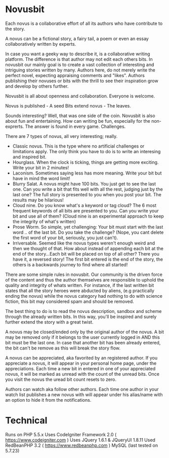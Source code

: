 # Novusbit
Each novus is a collaborative effort of all its authors who have contribute to the story. 
 
A novus can be a fictional story, a fairy tail, a poem or even an essay collaboratively written by experts.
 
In case you want a geeky way to describe it, is a collaborative writing platform. The difference is that author may not edit each others bits. In novusbit our mainly goal is to create a vast collection of interesting and intriguing stories written by many. Authors here, do not merely write the perfect novel, expecting appraising comments and "likes". Authors publishing their novuses or bits with the thrill to see their inspiration grow and develop by others further.
 
Novusbit is all about openness and collaboration. Everyone is welcome.
 
 
Novus is published - A seed 
Bits extend novus - The leaves.
 
Sounds interesting? Well, that was one side of the coin. Novusbit is also about fun and entertaining.
How can writing be fun, especially for the non-exprerts. The answer is found in every game.
Challenges.
 
There are 7 types of novus, all very interesting; really.
- Classic novus. This is the type where no artificial challenges or limitations apply. The only think you have to do is to write an interesing and inspired bit.
- Hourglass. When the clock is ticking, things are getting more exciting. Write your bit in 2 minutes!
- Laconism. Sometimes saying less has more meaning. Write your bit but have in mind the word limit!
- Blurry Salat. A novus might have 100 bits. You just get to see the last one. Can you write a bit that fits well with all the rest, judging just by the last one? The full story is presented to you when you post your bit. The results may be hilarious! 
- Cloud nine. Do you know what's a keyword or tag cloud? The 6 most frequent keywords of all bits are presented to you. Can you write your bit and use all of them? (Cloud nine is an experimental approach to keep the integrity of what's written)
- Prose Worm. So simple, yet challenging: Your bit must start with the last word .. of the last bit. Do you take the challenge? (Nope, you cant delete the first word of your bit, seriously, you just can't).
- Irriversable. Seemed like the novus types weren't enough weird and then we thought of that. How about instead of appending each bit at the end of the story...Each bit will be placed on top of all other? There you have it, a reversed story! The first bit entered is the end of the story, the others is a backwards journey to find where all started!
 
 
 
 
There are some simple rules in novusbit. Our community is the driven force of the content and thus the author themselves are responsible to uphold the quality and integrity of whats written. For instance, if the last written bit states that all the story heroes were abducted by aliens, (e.g practically ending the novus) while the novus category had nothing to do with science fiction, this bit may considered spam and should be removed.
 
The best thing to do is to read the novus description, sandbox and scheme through the already written bits. In this way, you'll be inspired and surely further extend the story with a great twist.
 
A novus may be closed/ended only by the original author of the novus. A bit may be removed only if it belongs to the user currently logged in AND this bit must be the last one. In case that another bit has been already entered, the bit can't be remove as this will break the story flow.
 
A novus can be appreciated, aka favorited by an registered author. If you appreciate a novus, it will appear in your personal home page, under the appreciations. Each time a new bit in entered in one of your appreciated novus, it will be marked as unread with the count of the unread bits. Once you visit the novus the uread bit count resets to zero.
 
Authors can watch aka follow other authors. Each time one author in your watch list publishes a new novus with will appear under his alias/name with an option to hide it from the notifications.

# Technical

Runs on PHP 5.5.x
Uses CodeIgniter Framework 2.0 ( https://www.codeigniter.com )
Uses JQuery 1.6.1 & JQueryUI 1.8.11
Used RedBeanPHP 3.2 ( https://www.redbeanphp.com )
MySQL (last tested on 5.7.23)

